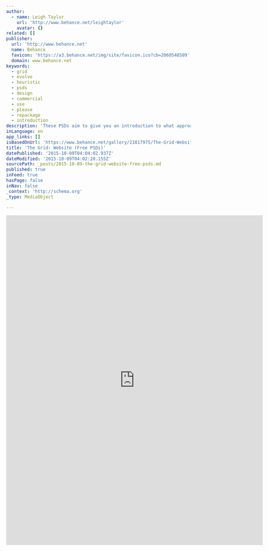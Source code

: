 ```yaml
---
author:
  - name: Leigh Taylor
    url: 'http://www.behance.net/leightaylor'
    avatar: {}
related: []
publisher:
  url: 'http://www.behance.net'
  name: Behance
  favicon: 'https://a3.behance.net/img/site/favicon.ico?cb=2060548509'
  domain: www.behance.net
keywords:
  - grid
  - evolve
  - heuristic
  - psds
  - design
  - commercial
  - use
  - please
  - repackage
  - introduction
description: 'These PSDs aim to give you an introduction to what approach we used at the Grid. Similar to the design frameworks that are gaining popularity today but with a move to creating systems over sets, guidelines over absolutes and a direction that can move from heuristic to code.'
inLanguage: en
app_links: []
isBasedOnUrl: 'https://www.behance.net/gallery/21817975/The-Grid-Website-(Free-PSDs)'
title: 'The Grid: Website (Free PSDs)'
datePublished: '2015-10-09T04:04:02.937Z'
dateModified: '2015-10-09T04:02:20.155Z'
sourcePath: _posts/2015-10-09-the-grid-website-free-psds.md
published: true
inFeed: true
hasPage: false
inNav: false
_context: 'http://schema.org'
_type: MediaObject

---
```

<iframe src="https://cdn.embedly.com/widgets/media.html?src=https%3A%2F%2Fwww.behance.net%2Fgallery%2F21817975%2FThe-Grid-Website-%28Free-PSDs%29%3Fiframe%3D1&amp;url=https%3A%2F%2Fwww.behance.net%2Fgallery%2F21817975%2FThe-Grid-Website-%28Free-PSDs%29&amp;image=https%3A%2F%2Fmir-s3-cdn-cf.behance.net%2Fprojects%2F404%2F21817975.5480722d18fac.jpg&amp;key=b7d04c9b404c499eba89ee7072e1c4f7&amp;type=text%2Fhtml&amp;scroll=auto&amp;schema=behance" width="700" height="900" scrolling="auto" frameborder="0" allowfullscreen="allowfullscreen" style=""></iframe>
